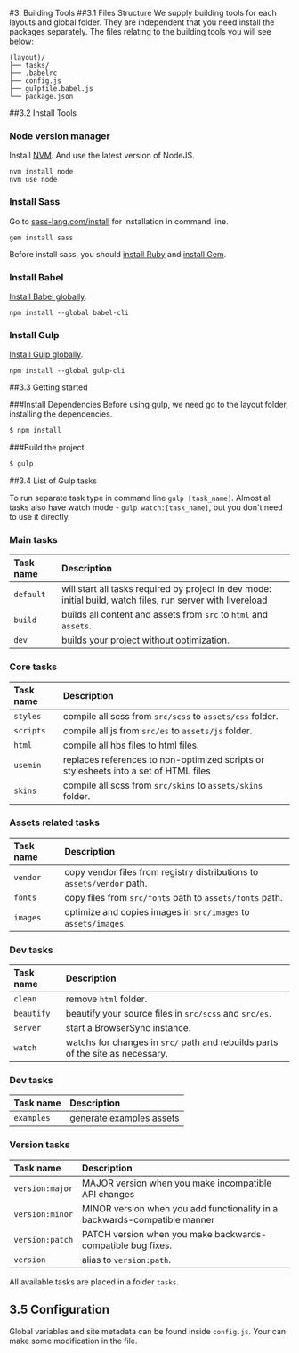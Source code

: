 #3. Building Tools
##3.1 Files Structure
We supply building tools for each layouts and global folder. They are independent that you need install the packages separately. The files relating to the building tools you will see below:

    (layout)/
    ├── tasks/
    ├── .babelrc
    ├── config.js
    ├── gulpfile.babel.js
    └── package.json

##3.2 Install Tools

### Node version manager

Install [NVM](https://github.com/creationix/nvm). And use the latest version of NodeJS.

```
nvm install node
nvm use node
```

### Install Sass

Go to [sass-lang.com/install](http://sass-lang.com/install) for installation in command line.

```
gem install sass
```

Before install sass, you should [install Ruby](https://www.ruby-lang.org/en/documentation/installation/) and [install Gem](https://rubygems.org/pages/download).


### Install Babel

[Install Babel globally](https://babeljs.io/docs/usage/cli/#installation).

```
npm install --global babel-cli
```

### Install Gulp
[Install Gulp globally](http://gulpjs.com/).

```
npm install --global gulp-cli
```


##3.3 Getting started

###Install Dependencies
Before using gulp, we need go to the layout folder, installing the dependencies.

```bash
$ npm install
```

###Build the project

```bash
$ gulp
```

##3.4 List of Gulp tasks

To run separate task type in command line `gulp [task_name]`.
Almost all tasks also have watch mode - `gulp watch:[task_name]`, but you don't need to use it directly.

### Main tasks
Task name          | Description                                                      
:------------------|:----------------------------------
`default`          | will start all tasks required by project in dev mode: initial build, watch files, run server with livereload
`build`            | builds all content and assets from `src` to `html` and `assets`.
`dev`              | builds your project without optimization.

### Core tasks
Task name          | Description                                                      
:------------------|:----------------------------------
`styles`           | compile all scss from `src/scss` to `assets/css` folder. 
`scripts`          | compile all js from `src/es` to `assets/js` folder. 
`html`             | compile all hbs files to html files.
`usemin`           | replaces references to non-optimized scripts or stylesheets into a set of HTML files
`skins`            | compile all scss from `src/skins` to `assets/skins` folder. 

### Assets related tasks
Task name          | Description                                                      
:------------------|:----------------------------------
`vendor`           | copy vendor files from registry distributions to `assets/vendor` path.
`fonts`            | copy files from `src/fonts` path to `assets/fonts` path.
`images`           | optimize and copies images in `src/images` to `assets/images`.

### Dev tasks
Task name          | Description                                                      
:------------------|:----------------------------------
`clean`            | remove `html` folder.
`beautify`         | beautify your source files in `src/scss` and `src/es`.
`server`           | start a BrowserSync instance.
`watch`            | watchs for changes in `src/` path and rebuilds parts of the site as necessary.

### Dev tasks
Task name          | Description                                                      
:------------------|:----------------------------------
`examples`         | generate examples assets

### Version tasks
Task name          | Description                                                      
:------------------|:----------------------------------
`version:major`    | MAJOR version when you make incompatible API changes
`version:minor`    | MINOR version when you add functionality in a backwards-compatible manner
`version:patch`    | PATCH version when you make backwards-compatible bug fixes.
`version`          | alias to `version:path`.

All available tasks are placed in a folder `tasks`. 

## 3.5 Configuration
Global variables and site metadata can be found inside `config.js`. Your can make some modification in the file.